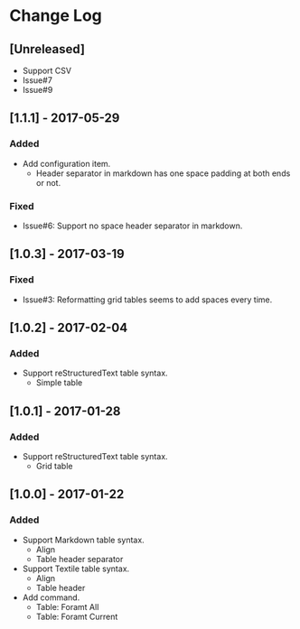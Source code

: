 # Change Log

## [Unreleased]

* Support CSV
* Issue#7
* Issue#9

## [1.1.1] - 2017-05-29

### Added

* Add configuration item.
    * Header separator in markdown has one space padding at both ends or not.

### Fixed

* Issue#6: Support no space header separator in markdown.

## [1.0.3] - 2017-03-19

### Fixed

* Issue#3: Reformatting grid tables seems to add spaces every time.

## [1.0.2] - 2017-02-04

### Added

* Support reStructuredText table syntax.
    * Simple table

## [1.0.1] - 2017-01-28

### Added

* Support reStructuredText table syntax.
    * Grid table

## [1.0.0] - 2017-01-22

### Added

* Support Markdown table syntax.
    * Align
    * Table header separator
* Support Textile table syntax.
    * Align
    * Table header
* Add command.
    * Table: Foramt All
    * Table: Foramt Current
